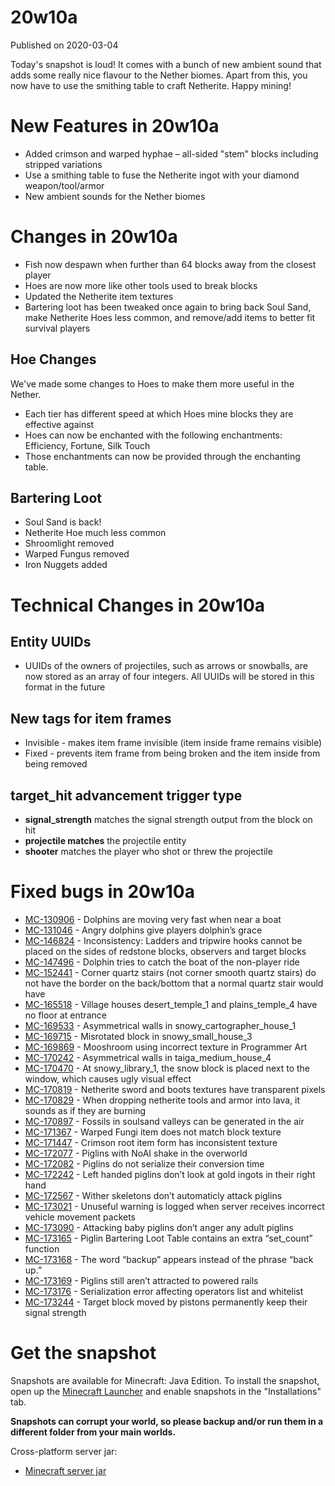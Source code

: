 # 20w10a
Published on 2020-03-04

Today's snapshot is loud! It comes with a bunch of new ambient sound that adds
some really nice flavour to the Nether biomes. Apart from this, you now have
to use the smithing table to craft Netherite. Happy mining!

# New Features in 20w10a  

  * Added crimson and warped hyphae – all-sided "stem" blocks including stripped variations
  * Use a smithing table to fuse the Netherite ingot with your diamond weapon/tool/armor
  * New ambient sounds for the Nether biomes  

# Changes in 20w10a

  * Fish now despawn when further than 64 blocks away from the closest player
  * Hoes are now more like other tools used to break blocks
  * Updated the Netherite item textures
  * Bartering loot has been tweaked once again to bring back Soul Sand, make Netherite Hoes less common, and remove/add items to better fit survival players

## Hoe Changes

We've made some changes to Hoes to make them more useful in the Nether.

  * Each tier has different speed at which Hoes mine blocks they are effective against
  * Hoes can now be enchanted with the following enchantments: Efficiency, Fortune, Silk Touch
  * Those enchantments can now be provided through the enchanting table.

## Bartering Loot

  * Soul Sand is back!
  * Netherite Hoe much less common
  * Shroomlight removed
  * Warped Fungus removed
  * Iron Nuggets added

# Technical Changes in 20w10a

## Entity UUIDs

  * UUIDs of the owners of projectiles, such as arrows or snowballs, are now stored as an array of four integers. All UUIDs will be stored in this format in the future

## New tags for item frames

  * Invisible \- makes item frame invisible (item inside frame remains visible)
  * Fixed \- prevents item frame from being broken and the item inside from being removed

## target_hit advancement trigger type

  * **signal_strength** matches the signal strength output from the block on hit
  * **projectile matches** the projectile entity
  * **shooter** matches the player who shot or threw the projectile

# Fixed bugs in 20w10a

  * [MC-130906](https://bugs.mojang.com/browse/MC-130906) \- Dolphins are moving very fast when near a boat
  * [MC-131046](https://bugs.mojang.com/browse/MC-131046) \- Angry dolphins give players dolphin’s grace
  * [MC-146824](https://bugs.mojang.com/browse/MC-146824) \- Inconsistency: Ladders and tripwire hooks cannot be placed on the sides of redstone blocks, observers and target blocks
  * [MC-147496](https://bugs.mojang.com/browse/MC-147496) \- Dolphin tries to catch the boat of the non-player ride
  * [MC-152441](https://bugs.mojang.com/browse/MC-152441) \- Corner quartz stairs (not corner smooth quartz stairs) do not have the border on the back/bottom that a normal quartz stair would have
  * [MC-165518](https://bugs.mojang.com/browse/MC-165518) \- Village houses desert_temple_1 and plains_temple_4 have no floor at entrance
  * [MC-169533](https://bugs.mojang.com/browse/MC-169533) \- Asymmetrical walls in snowy_cartographer_house_1
  * [MC-169715](https://bugs.mojang.com/browse/MC-169715) \- Misrotated block in snowy_small_house_3
  * [MC-169869](https://bugs.mojang.com/browse/MC-169869) \- Mooshroom using incorrect texture in Programmer Art
  * [MC-170242](https://bugs.mojang.com/browse/MC-170242) \- Asymmetrical walls in taiga_medium_house_4
  * [MC-170470](https://bugs.mojang.com/browse/MC-170470) \- At snowy_library_1, the snow block is placed next to the window, which causes ugly visual effect
  * [MC-170819](https://bugs.mojang.com/browse/MC-170819) \- Netherite sword and boots textures have transparent pixels
  * [MC-170829](https://bugs.mojang.com/browse/MC-170829) \- When dropping netherite tools and armor into lava, it sounds as if they are burning
  * [MC-170897](https://bugs.mojang.com/browse/MC-170897) \- Fossils in soulsand valleys can be generated in the air
  * [MC-171367](https://bugs.mojang.com/browse/MC-171367) \- Warped Fungi item does not match block texture
  * [MC-171447](https://bugs.mojang.com/browse/MC-171447) \- Crimson root item form has inconsistent texture
  * [MC-172077](https://bugs.mojang.com/browse/MC-172077) \- Piglins with NoAI shake in the overworld
  * [MC-172082](https://bugs.mojang.com/browse/MC-172082) \- Piglins do not serialize their conversion time
  * [MC-172242](https://bugs.mojang.com/browse/MC-172242) \- Left handed piglins don’t look at gold ingots in their right hand
  * [MC-172567](https://bugs.mojang.com/browse/MC-172567) \- Wither skeletons don’t automaticly attack piglins
  * [MC-173021](https://bugs.mojang.com/browse/MC-173021) \- Unuseful warning is logged when server receives incorrect vehicle movement packets
  * [MC-173090](https://bugs.mojang.com/browse/MC-173090) \- Attacking baby piglins don’t anger any adult piglins
  * [MC-173165](https://bugs.mojang.com/browse/MC-173165) \- Piglin Bartering Loot Table contains an extra “set_count” function
  * [MC-173168](https://bugs.mojang.com/browse/MC-173168) \- The word “backup” appears instead of the phrase “back up.”
  * [MC-173169](https://bugs.mojang.com/browse/MC-173169) \- Piglins still aren’t attracted to powered rails
  * [MC-173176](https://bugs.mojang.com/browse/MC-173176) \- Serialization error affecting operators list and whitelist
  * [MC-173244](https://bugs.mojang.com/browse/MC-173244) \- Target block moved by pistons permanently keep their signal strength

# Get the snapshot

Snapshots are available for Minecraft: Java Edition. To install the snapshot,
open up the [Minecraft Launcher](/download.html) and enable snapshots in the
"Installations" tab.

**Snapshots can corrupt your world, so please backup and/or run them in a
different folder from your main worlds.**

Cross-platform server jar:

  * [Minecraft server jar](https://launcher.mojang.com/v1/objects/b9310c21839112d6758b0b245998f57a2b9a0500/server.jar)


